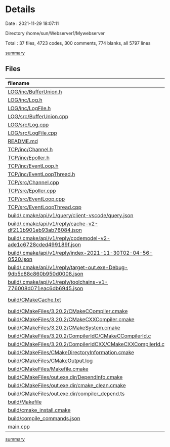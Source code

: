 # Details

Date : 2021-11-29 18:07:11

Directory /home/sun/Webserver1/Mywebserver

Total : 37 files,  4723 codes, 300 comments, 774 blanks, all 5797 lines

[summary](results.md)

## Files
| filename | language | code | comment | blank | total |
| :--- | :--- | ---: | ---: | ---: | ---: |
| [LOG/inc/BufferUnion.h](/LOG/inc/BufferUnion.h) | C++ | 25 | 6 | 11 | 42 |
| [LOG/inc/Log.h](/LOG/inc/Log.h) | C++ | 32 | 6 | 20 | 58 |
| [LOG/inc/LogFile.h](/LOG/inc/LogFile.h) | C++ | 26 | 0 | 20 | 46 |
| [LOG/src/BufferUnion.cpp](/LOG/src/BufferUnion.cpp) | C++ | 24 | 7 | 10 | 41 |
| [LOG/src/Log.cpp](/LOG/src/Log.cpp) | C++ | 72 | 5 | 17 | 94 |
| [LOG/src/LogFile.cpp](/LOG/src/LogFile.cpp) | C++ | 43 | 0 | 13 | 56 |
| [README.md](/README.md) | Markdown | 2 | 0 | 1 | 3 |
| [TCP/inc/Channel.h](/TCP/inc/Channel.h) | C++ | 54 | 4 | 28 | 86 |
| [TCP/inc/Epoller.h](/TCP/inc/Epoller.h) | C++ | 36 | 7 | 17 | 60 |
| [TCP/inc/EventLoop.h](/TCP/inc/EventLoop.h) | C++ | 47 | 10 | 26 | 83 |
| [TCP/inc/EventLoopThread.h](/TCP/inc/EventLoopThread.h) | C++ | 22 | 0 | 9 | 31 |
| [TCP/src/Channel.cpp](/TCP/src/Channel.cpp) | C++ | 29 | 1 | 10 | 40 |
| [TCP/src/Epoller.cpp](/TCP/src/Epoller.cpp) | C++ | 112 | 28 | 14 | 154 |
| [TCP/src/EventLoop.cpp](/TCP/src/EventLoop.cpp) | C++ | 145 | 28 | 34 | 207 |
| [TCP/src/EventLoopThread.cpp](/TCP/src/EventLoopThread.cpp) | C++ | 28 | 1 | 9 | 38 |
| [build/.cmake/api/v1/query/client-vscode/query.json](/build/.cmake/api/v1/query/client-vscode/query.json) | JSON | 1 | 0 | 0 | 1 |
| [build/.cmake/api/v1/reply/cache-v2-df211b901eb93ab76084.json](/build/.cmake/api/v1/reply/cache-v2-df211b901eb93ab76084.json) | JSON | 1,167 | 0 | 1 | 1,168 |
| [build/.cmake/api/v1/reply/codemodel-v2-ade1c6728cded499189f.json](/build/.cmake/api/v1/reply/codemodel-v2-ade1c6728cded499189f.json) | JSON | 59 | 0 | 1 | 60 |
| [build/.cmake/api/v1/reply/index-2021-11-30T02-04-56-0520.json](/build/.cmake/api/v1/reply/index-2021-11-30T02-04-56-0520.json) | JSON | 110 | 0 | 1 | 111 |
| [build/.cmake/api/v1/reply/target-out.exe-Debug-9db5c88c860b950d0008.json](/build/.cmake/api/v1/reply/target-out.exe-Debug-9db5c88c860b950d0008.json) | JSON | 171 | 0 | 1 | 172 |
| [build/.cmake/api/v1/reply/toolchains-v1-776008d071eac6db6945.json](/build/.cmake/api/v1/reply/toolchains-v1-776008d071eac6db6945.json) | JSON | 101 | 0 | 1 | 102 |
| [build/CMakeCache.txt](/build/CMakeCache.txt) | CMake Cache | 303 | 0 | 65 | 368 |
| [build/CMakeFiles/3.20.2/CMakeCCompiler.cmake](/build/CMakeFiles/3.20.2/CMakeCCompiler.cmake) | CMake | 61 | 0 | 18 | 79 |
| [build/CMakeFiles/3.20.2/CMakeCXXCompiler.cmake](/build/CMakeFiles/3.20.2/CMakeCXXCompiler.cmake) | CMake | 72 | 0 | 20 | 92 |
| [build/CMakeFiles/3.20.2/CMakeSystem.cmake](/build/CMakeFiles/3.20.2/CMakeSystem.cmake) | CMake | 10 | 0 | 6 | 16 |
| [build/CMakeFiles/3.20.2/CompilerIdC/CMakeCCompilerId.c](/build/CMakeFiles/3.20.2/CompilerIdC/CMakeCCompilerId.c) | C | 570 | 58 | 125 | 753 |
| [build/CMakeFiles/3.20.2/CompilerIdCXX/CMakeCXXCompilerId.cpp](/build/CMakeFiles/3.20.2/CompilerIdCXX/CMakeCXXCompilerId.cpp) | C++ | 561 | 60 | 123 | 744 |
| [build/CMakeFiles/CMakeDirectoryInformation.cmake](/build/CMakeFiles/CMakeDirectoryInformation.cmake) | CMake | 12 | 0 | 5 | 17 |
| [build/CMakeFiles/CMakeOutput.log](/build/CMakeFiles/CMakeOutput.log) | Log | 379 | 0 | 31 | 410 |
| [build/CMakeFiles/Makefile.cmake](/build/CMakeFiles/Makefile.cmake) | CMake | 42 | 0 | 6 | 48 |
| [build/CMakeFiles/out.exe.dir/DependInfo.cmake](/build/CMakeFiles/out.exe.dir/DependInfo.cmake) | CMake | 21 | 0 | 6 | 27 |
| [build/CMakeFiles/out.exe.dir/cmake_clean.cmake](/build/CMakeFiles/out.exe.dir/cmake_clean.cmake) | CMake | 24 | 0 | 2 | 26 |
| [build/CMakeFiles/out.exe.dir/compiler_depend.ts](/build/CMakeFiles/out.exe.dir/compiler_depend.ts) | TypeScript | 2 | 0 | 1 | 3 |
| [build/Makefile](/build/Makefile) | Makefile | 213 | 69 | 89 | 371 |
| [build/cmake_install.cmake](/build/cmake_install.cmake) | CMake | 46 | 0 | 9 | 55 |
| [build/compile_commands.json](/build/compile_commands.json) | JSON | 42 | 0 | 0 | 42 |
| [main.cpp](/main.cpp) | C++ | 59 | 10 | 24 | 93 |

[summary](results.md)